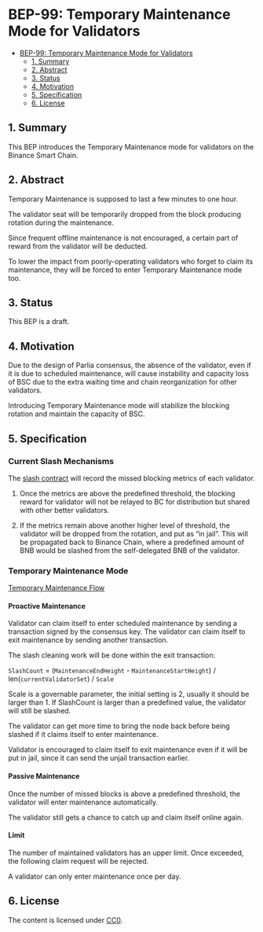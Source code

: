 # BEP-99: Temporary Maintenance Mode for Validators

- [BEP-99: Temporary Maintenance Mode for Validators](#bep-99-temporary-maintenance-mode-for-validators)
    - [1. Summary](#1-summary)
    - [2. Abstract](#2-abstract)
    - [3. Status](#3-status)
    - [4. Motivation](#4-motivation)
    - [5. Specification](#5-specification)
    - [6. License](#6-license)

## 1. Summary

This BEP introduces the Temporary Maintenance mode for validators on the Binance Smart Chain.

## 2. Abstract

Temporary Maintenance is supposed to last a few minutes to one hour.  

The validator seat will be temporarily dropped from the block producing rotation during the maintenance. 

Since frequent offline maintenance is not encouraged, a certain part of reward from the validator will be deducted. 

To lower the impact from poorly-operating validators who forget to claim its maintenance, they will be forced to enter Temporary Maintenance mode too.

## 3. Status

This BEP is a draft.

## 4. Motivation

Due to the design of Parlia consensus, the absence of the validator, even if it is due to scheduled maintenance, will cause instability and capacity loss of BSC due to the extra waiting time and chain reorganization for other validators. 

Introducing Temporary Maintenance mode will stabilize the blocking rotation and maintain the capacity of BSC.

## 5. Specification

### Current Slash Mechanisms

The [slash contract](https://bscscan.com/address/0x0000000000000000000000000000000000001001) will record the missed blocking metrics of each validator.

1. Once the metrics are above the predefined threshold, the blocking reward for validator will not be relayed to BC for distribution but shared with other better validators.

2. If the metrics remain above another higher level of threshold, the validator will be dropped from the rotation, and put as “in jail”. This will be propagated back to Binance Chain, where a predefined amount of BNB would be slashed from the self-delegated BNB of the validator.

### Temporary Maintenance Mode

[Temporary Maintenance Flow]()

#### Proactive Maintenance

Validator can claim itself to enter scheduled maintenance by sending a transaction signed by the consensus key. The validator can claim itself to exit maintenance by sending another transaction. 

The slash cleaning work will be done within the exit transaction:

`SlashCount` =  (`MaintenanceEndHeight` - `MaintenanceStartHeight`) / len(`currentValidatorSet`) / `Scale`

Scale is a governable parameter, the initial setting is 2, usually it should be larger than 1. If  SlashCount is larger than a predefined value, the validator will still be slashed. 

The validator can get more time to bring the node back before being slashed if it claims itself to enter maintenance. 

Validator is encouraged to claim  itself to exit maintenance even if it will be put in jail, since it can send the unjail transaction earlier.

#### Passive Maintenance

Once the number of missed blocks is above a predefined threshold, the validator will enter maintenance automatically. 

The validator still gets a chance to catch up and claim itself online again.

#### Limit

The number of maintained validators has an upper limit. Once exceeded, the following claim request will be rejected.

A validator can only enter maintenance once per day.

## 6. License

The content is licensed under [CC0](https://creativecommons.org/publicdomain/zero/1.0/).
